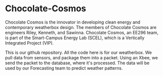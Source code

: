 # Chocolate-Cosmos
Chocolate Cosmos is the innovator in developing clean energy and contemporary weatherbox design. The members of Chocolate Cosmos are engineers Riley, Kenneth, and Sawinna. Chocolate Cosmos, an EE296 team, is part of the Smart-Campus Energy Lab (SCEL), which is a Vertically Integrated Project (VIP).

This is our github repository. All the code here is for our weatherbox. We pull data from sensors, and package them into a packet. Using an Xbee, we send the packet to the database, where it's processed. The data will be used by our Forecasting team to predict weather patterns.
